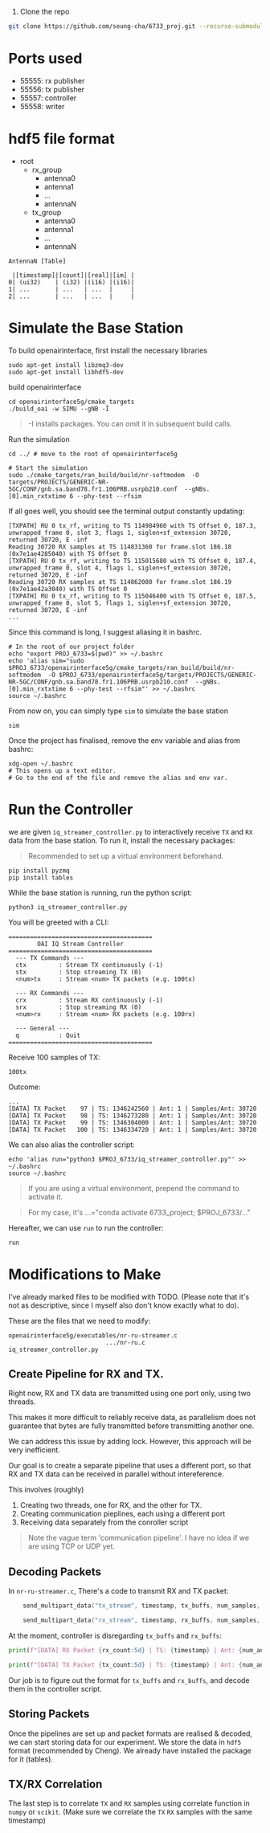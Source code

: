 1. Clone the repo
```bash
git clone https://github.com/seung-cha/6733_proj.git --recurse-submodules
```

# Ports used
* 55555: rx publisher
* 55556: tx publisher
* 55557: controller
* 55558: writer

# hdf5 file format
  - root
    - rx_group
      * antenna0
      * antenna1
      * ...
      * antennaN
    - tx_group
      * antenna0
      * antenna1
      * ...
      * antennaN

```
AntennaN [Table]

 |[timestamp]|[count]|[real]|[im] |
0| (ui32)    | (i32) |(i16) |(i16)|
1| ...       | ...   | ...  |     |
2| ...       | ...   | ...  |     |
```


# Simulate the Base Station

To build openairinterface, first install the necessary libraries
```
sudo apt-get install libzmq3-dev
sudo apt-get install libhdf5-dev
```


build openairinterface

```
cd openairinterface5g/cmake_targets
./build_oai -w SIMU --gNB -I
```
> -I installs packages. You can omit it in subsequent build calls.

Run the simulation
```
cd ../ # move to the root of openairinterface5g

# Start the simulation
sudo ./cmake_targets/ran_build/build/nr-softmodem  -O targets/PROJECTS/GENERIC-NR-5GC/CONF/gnb.sa.band78.fr1.106PRB.usrpb210.conf  --gNBs.[0].min_rxtxtime 6 --phy-test --rfsim
```

If all goes well, you should see the terminal output constantly updating:

```
[TXPATH] RU 0 tx_rf, writing to TS 114984960 with TS Offset 0, 187.3, unwrapped_frame 0, slot 3, flags 1, siglen+sf_extension 30720, returned 30720, E -inf
Reading 30720 RX samples at TS 114831360 for frame.slot 186.18 (0x7e1ae4285040) with TS Offset 0
[TXPATH] RU 0 tx_rf, writing to TS 115015680 with TS Offset 0, 187.4, unwrapped_frame 0, slot 4, flags 1, siglen+sf_extension 30720, returned 30720, E -inf
Reading 30720 RX samples at TS 114862080 for frame.slot 186.19 (0x7e1ae42a3040) with TS Offset 0
[TXPATH] RU 0 tx_rf, writing to TS 115046400 with TS Offset 0, 187.5, unwrapped_frame 0, slot 5, flags 1, siglen+sf_extension 30720, returned 30720, E -inf
...
```

Since this command is long, I suggest aliasing it in bashrc.
```
# In the root of our project folder
echo "export PROJ_6733=$(pwd)" >> ~/.bashrc
echo 'alias sim="sudo $PROJ_6733/openairinterface5g/cmake_targets/ran_build/build/nr-softmodem  -O $PROJ_6733/openairinterface5g/targets/PROJECTS/GENERIC-NR-5GC/CONF/gnb.sa.band78.fr1.106PRB.usrpb210.conf  --gNBs.[0].min_rxtxtime 6 --phy-test --rfsim"' >> ~/.bashrc
source ~/.bashrc
```

From now on, you can simply type `sim` to simulate the base station
```
sim
```

Once the project has finalised, remove the env variable and alias from bashrc:

```
xdg-open ~/.bashrc
# This opens up a text editor. 
# Go to the end of the file and remove the alias and env var.
```

# Run the Controller
we are given `iq_streamer_controller.py` to interactively receive `TX` and `RX` data from the base station. To run it, install the necessary packages:

> Recommended to set up a virtual environment beforehand.

```
pip install pyzmq
pip install tables
```

While the base station is running, run the python script:
```
python3 iq_streamer_controller.py
```

You will be greeted with a CLI:
```
========================================
        OAI IQ Stream Controller
========================================
  --- TX Commands ---
  ctx         : Stream TX continuously (-1)
  stx         : Stop streaming TX (0)
  <num>tx     : Stream <num> TX packets (e.g. 100tx)

  --- RX Commands ---
  crx         : Stream RX continuously (-1)
  srx         : Stop streaming RX (0)
  <num>rx     : Stream <num> RX packets (e.g. 100rx)

  --- General ---
  q           : Quit
========================================
```


Receive 100 samples of TX:
```
100tx
```

Outcome:
```
...
[DATA] TX Packet    97 | TS: 1346242560 | Ant: 1 | Samples/Ant: 30720
[DATA] TX Packet    98 | TS: 1346273280 | Ant: 1 | Samples/Ant: 30720
[DATA] TX Packet    99 | TS: 1346304000 | Ant: 1 | Samples/Ant: 30720
[DATA] TX Packet   100 | TS: 1346334720 | Ant: 1 | Samples/Ant: 30720
```

We can also alias the controller script:
```
echo 'alias run="python3 $PROJ_6733/iq_streamer_controller.py"' >> ~/.bashrc
source ~/.bashrc
```

> If you are using a virtual environment, prepend the command to activate it.

> For my case, it's ...="conda activate 6733_project; $PROJ_6733/..."

Hereafter, we can use `run` to run the controller:

```
run
```

# Modifications to Make
I've already marked files to be modified with TODO. (Please note that it's not as descriptive, since I myself also don't know exactly what to do).

These are the files that we need to modify:

```
openairinterface5g/executables/nr-ru-streamer.c
                           .../nr-ru.c
iq_streamer_controller.py
```

## Create Pipeline for RX and TX.

Right now, RX and TX data are transmitted using one port only, using two threads.

This makes it more difficult to reliably receive data, as parallelism does not guarantee that bytes are fully transmitted before transmitting another one.

We can address this issue by adding lock. However, this approach will be very inefficient.

Our goal is to create a separate pipeline that uses a different port, so that RX and TX data can be received in parallel without intereference.

This involves (roughly)
1. Creating two threads, one for RX, and the other for TX.
2. Creating communication pieplines, each using a different port
3. Receiving data separately from the conroller script

> Note the vague term 'communication pipeline'. I have no idea if we are using TCP or UDP yet.

## Decoding Packets

In `nr-ru-streamer.c`, There's a code to transmit RX and TX packet:

```cpp
    send_multipart_data("tx_stream", timestamp, tx_buffs, num_samples, num_antennas);

    send_multipart_data("rx_stream", timestamp, rx_buffs, num_samples, num_antennas);
```

At the moment, controller is disregarding `tx_buffs` and `rx_buffs`:

```python
print(f"[DATA] RX Packet {rx_count:5d} | TS: {timestamp} | Ant: {num_antennas} | Samples/Ant: {num_samples}")

print(f"[DATA] TX Packet {tx_count:5d} | TS: {timestamp} | Ant: {num_antennas} | Samples/Ant: {num_samples}")
```

Our job is to figure out the format for `tx_buffs` and `rx_buffs`, and decode them in the controller script.

## Storing Packets
Once the pipelines are set up and packet formats are realised & decoded, we can start storing data for our experiment. We store the data in `hdf5` format (recommended by Cheng). We already have installed the package for it (tables).

## TX/RX Correlation

The last step is to correlate `TX` and `RX` samples using correlate function in `numpy` or `scikit`. (Make sure we correlate the `TX` `RX` samples with the same timestamp)









